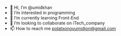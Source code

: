 - 👋 Hi, I’m @umidkhan
- 👀 I’m interested in programming
- 🌱 I’m currently learning Front-End 
- 💞️ I’m looking to collaborate on iTech_company
- 📫 How to reach me polatxonovumidjon@gmail.com

<!---
umidkhan/umidkhan is a ✨ special ✨ repository because its `README.md` (this file) appears on your GitHub profile.
You can click the Preview link to take a look at your changes.
--->
